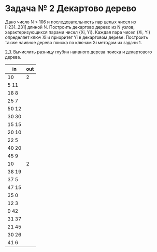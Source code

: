 Задача № 2 Декартово дерево
========================
Дано число N < 106 и последовательность пар целых чисел из [-231..231] длиной N.
Построить декартово дерево из N узлов, характеризующихся парами чисел {Xi, Yi}.
Каждая пара чисел {Xi, Yi} определяет ключ Xi и приоритет Yi в декартовом дереве.
Построить также наивное дерево поиска по ключам Xi методом из задачи 1.

2_1. Вычислить разницу глубин наивного дерева поиска и декартового дерева.

in | out
--- | ---
10 | 2
5 11 |
18 8 |
25 7 | 
50 12 |
30 30 |
15 15 | 
20 10 | 
22 5 | 
40 20 | 
45 9 |
10 | 2
38 19 |
37 5 |
47 15 | 
35 0 |
12 3 |
0 42 |
31 37 |
21 45 |
30 26 |
41 6 |
